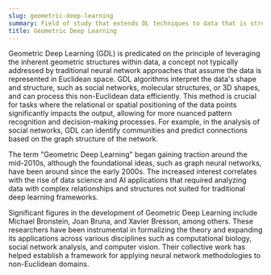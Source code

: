 ```yaml
---
slug: geometric-deep-learning
summary: Field of study that extends DL techniques to data that is structured as graphs, manifolds, or more general topological spaces.
title: Geometric Deep Learning
---
```


Geometric Deep Learning (GDL) is predicated on the principle of leveraging the inherent geometric structures within data, a concept not typically addressed by traditional neural network approaches that assume the data is represented in Euclidean space. GDL algorithms interpret the data's shape and structure, such as social networks, molecular structures, or 3D shapes, and can process this non-Euclidean data efficiently. This method is crucial for tasks where the relational or spatial positioning of the data points significantly impacts the output, allowing for more nuanced pattern recognition and decision-making processes. For example, in the analysis of social networks, GDL can identify communities and predict connections based on the graph structure of the network.

The term "Geometric Deep Learning" began gaining traction around the mid-2010s, although the foundational ideas, such as graph neural networks, have been around since the early 2000s. The increased interest correlates with the rise of data science and AI applications that required analyzing data with complex relationships and structures not suited for traditional deep learning frameworks.

Significant figures in the development of Geometric Deep Learning include Michael Bronstein, Joan Bruna, and Xavier Bresson, among others. These researchers have been instrumental in formalizing the theory and expanding its applications across various disciplines such as computational biology, social network analysis, and computer vision. Their collective work has helped establish a framework for applying neural network methodologies to non-Euclidean domains.